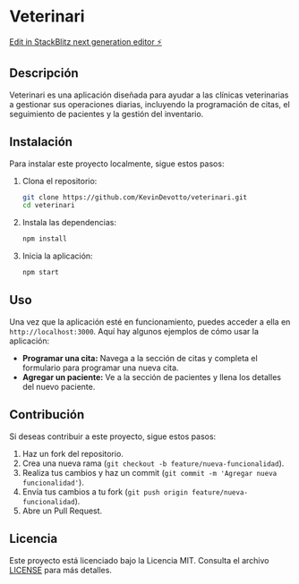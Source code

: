 # Veterinari

[Edit in StackBlitz next generation editor ⚡️](https://stackblitz.com/~/github.com/KevinDevotto/veterinari)

## Descripción
Veterinari es una aplicación diseñada para ayudar a las clínicas veterinarias a gestionar sus operaciones diarias, incluyendo la programación de citas, el seguimiento de pacientes y la gestión del inventario.

## Instalación
Para instalar este proyecto localmente, sigue estos pasos:

1. Clona el repositorio:
    ```bash
    git clone https://github.com/KevinDevotto/veterinari.git
    cd veterinari
    ```

2. Instala las dependencias:
    ```bash
    npm install
    ```

3. Inicia la aplicación:
    ```bash
    npm start
    ```

## Uso
Una vez que la aplicación esté en funcionamiento, puedes acceder a ella en `http://localhost:3000`. Aquí hay algunos ejemplos de cómo usar la aplicación:

- **Programar una cita:** Navega a la sección de citas y completa el formulario para programar una nueva cita.
- **Agregar un paciente:** Ve a la sección de pacientes y llena los detalles del nuevo paciente.

## Contribución
Si deseas contribuir a este proyecto, sigue estos pasos:

1. Haz un fork del repositorio.
2. Crea una nueva rama (`git checkout -b feature/nueva-funcionalidad`).
3. Realiza tus cambios y haz un commit (`git commit -m 'Agregar nueva funcionalidad'`).
4. Envía tus cambios a tu fork (`git push origin feature/nueva-funcionalidad`).
5. Abre un Pull Request.

## Licencia
Este proyecto está licenciado bajo la Licencia MIT. Consulta el archivo [LICENSE](LICENSE) para más detalles.
